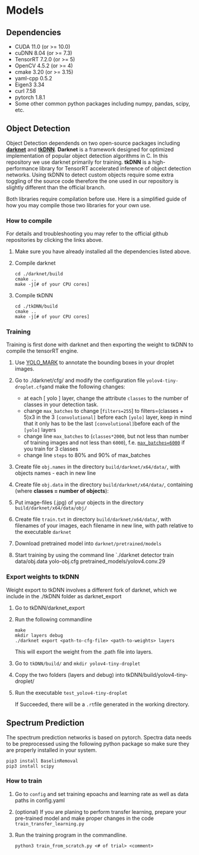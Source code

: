 # Models



## Dependencies

* CUDA 11.0 (or >= 10.0)
* cuDNN 8.04  (or >= 7.3)
* TensorRT 7.2.0 (or >= 5)
* OpenCV 4.5.2 (or >= 4)
* cmake 3.20 (or >= 3.15)
* yaml-cpp 0.5.2
* Eigen3 3.34
* curl 7.58
* pytorch 1.8.1
* Some other common python packages including numpy, pandas, scipy, etc.



## Object Detection

Object Detection dependends on two open-source packages including [**darknet**](https://github.com/AlexeyAB) and [**tkDNN**](https://github.com/ceccocats/tkDNN). **Darknet** is a framework designed for optimized implementation of popular object detection algorithms in C. In this repository we use darknet primarily for training. **tkDNN** is a high-performance library for TensorRT accelerated inference of object detection networks. Using tkDNN to detect custom objects require some extra toggling of the source code therefore the one used in our repository is slightly different than the official branch. 

Both libraries require compilation before use. Here is a simplified guide of how you may compile those two libraries for your own use.

### How to compile

For details and troubleshooting you may refer to the official github repositories by clicking the links above.

1. Make sure you have already installed all the dependencies listed above.

2. Compile darknet

   ```shell
   cd ./darknet/build
   cmake ..
   make -j[# of your CPU cores]
   ```

3. Compile tkDNN

   ```shell
   cd ./tkDNN/build
   cmake ..
   make -j[# of your CPU cores]
   ```

   

### Training

Training is first done with darknet and then exporting the weight to tkDNN to compile the tensorRT engine.

1. Use [YOLO_MARK](https://github.com/AlexeyAB/Yolo_mark) to annotate the bounding boxes in your droplet images.
2. Go to ./darknet/cfg/ and modify the configuration file `yolov4-tiny-droplet.cfg`and make the following changes:
   * at each [ yolo ] layer, change the attribute `classes` to the number of classes in your detection task.
   * change `max_batches` to  change [`filters=255`] to filters=(classes + 5)x3 in the 3 `[convolutional]` before each `[yolo]` layer, keep in mind that it only has to be the last `[convolutional]`before each of the `[yolo]` layers
   * change line `max_batches` to (`classes*2000`, but not less than number of training images and not less than `6000`), f.e. [`max_batches=6000`](https://github.com/AlexeyAB/darknet/blob/0039fd26786ab5f71d5af725fc18b3f521e7acfd/cfg/yolov3.cfg#L20) if you train for 3 classes
   * change line `steps` to 80% and 90% of max_batches

3. Create file `obj.names` in the directory `build/darknet/x64/data/`, with objects names - each in new line
4. Create file `obj.data` in the directory `build/darknet/x64/data/`, containing (where **classes = number of objects**):
5. Put image-files (.jpg) of your objects in the directory `build/darknet/x64/data/obj/`
6. Create file `train.txt` in directory `build/darknet/x64/data/`, with filenames of your images, each filename in new line, with path relative to the executable `darknet`
7. Download pretrained model into `darknet/pretrained/models`
8. Start training by using the command line `./darknet detector train data/obj.data yolo-obj.cfg pretrained_models/yolov4.conv.29



### Export weights to tkDNN

Weight export to tkDNN involves a different fork of darknet, which we include in the ./tkDNN folder as darknet_export

1. Go to tkDNN/darknet_export

2. Run the following commandline

   ```shell
   make
   mkdir layers debug
   ./darknet export <path-to-cfg-file> <path-to-weights> layers
   ```

   This will export the weight from the .path file into layers.

3. Go to `tkDNN/build/` and `mkdir yolov4-tiny-droplet`

4. Copy the two folders (layers and debug) into tkDNN/build/yolov4-tiny-droplet/

5. Run the executable `test_yolov4-tiny-droplet`

   If Succeeded, there will be a `.rt`file generated in the working directory.

   

## Spectrum Prediction

The spectrum prediction networks is based on pytorch. Spectra data needs to be preprocessed using the following python package so make sure they are properly installed in your system.

```shell
pip3 install BaselinRemoval
pip3 install scipy
```



### How to train

1. Go to `config` and set training epoachs and learning rate as well as data paths in config.yaml

2. (optional) If you are planing to perform transfer learning, prepare your pre-trained model and make proper changes in the code `train_transfer_learning.py`

3. Run the training program in the commandline.

   `python3 train_from_scratch.py <# of trial> <comment>`

   



